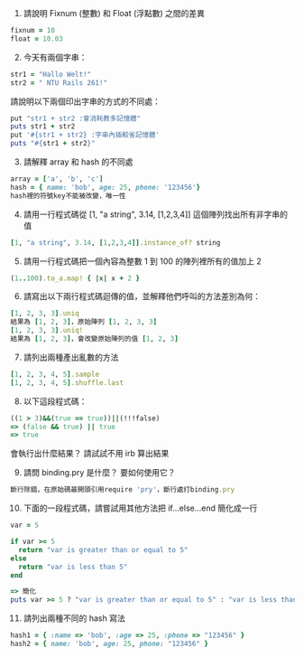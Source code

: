 1. 請說明 Fixnum (整數) 和 Float (浮點數) 之間的差異
  ```ruby
  fixnum = 10
  float = 10.03
  ```

2. 今天有兩個字串：
  ```ruby
  str1 = "Hallo Welt!"
  str2 = " NTU Rails 261!"
  ```
請說明以下兩個印出字串的方式的不同處：
  ```ruby
  put "str1 + str2 :會消耗教多記憶體"
  puts str1 + str2
  put '#{str1 + str2} :字串內插較省記憶體'
  puts "#{str1 + str2}"
  ```

3. 請解釋 array 和 hash 的不同處
  ```ruby
  array = ['a', 'b', 'c']
  hash = { name: 'bob', age: 25, phone: '123456'}
  hash裡的符號key不能被改變，唯一性
  ```

4. 請用一行程式碼從 [1, "a string", 3.14, [1,2,3,4]] 這個陣列找出所有非字串的值
  ```ruby
  [1, "a string", 3.14, [1,2,3,4]].instance_of? string
  ```

5. 請用一行程式碼把一個內容為整數 1 到 100 的陣列裡所有的值加上 2
  ```ruby
  (1..100).to_a.map! { |x| x + 2 }
  ```

6. 請寫出以下兩行程式碼迴傳的值，並解釋他們呼叫的方法差別為何：
  ```ruby
  [1, 2, 3, 3].uniq
  結果為 [1, 2, 3]，原始陣列 [1, 2, 3, 3]
  [1, 2, 3, 3].uniq!
  結果為 [1, 2, 3]，會改變原始陣列的值 [1, 2, 3]
  ```

7. 請列出兩種產出亂數的方法
  ```ruby
  [1, 2, 3, 4, 5].sample
  [1, 2, 3, 4, 5].shuffle.last
  ```

8. 以下這段程式碼：
  ```ruby
  ((1 > 3)&&(true == true))||(!!!false)
  => (false && true) || true
  => true
  ```
  會執行出什麼結果？ 請試試不用 irb 算出結果

9. 請問 binding.pry 是什麼？ 要如何使用它？
  ```ruby
  斷行除錯，在原始碼最開頭引用require 'pry'，斷行處打binding.pry
  ```

10. 下面的一段程式碼，請嘗試用其他方法把 if...else...end 簡化成一行

  ```ruby
  var = 5

  if var >= 5
    return "var is greater than or equal to 5"
  else
    return "var is less than 5"
  end

  => 簡化
  puts var >= 5 ? "var is greater than or equal to 5" : "var is less than 5"
  ```

11. 請列出兩種不同的 hash 寫法
  ```ruby
  hash1 = { :name => 'bob', :age => 25, :phone => "123456" }
  hash2 = { name: 'bob', age: 25, phone: "123456" }
  ```
